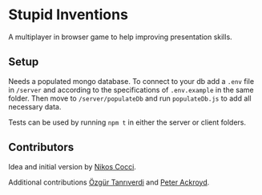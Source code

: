 # Stupid Inventions
A multiplayer in browser game to help improving presentation skills.
## Setup
Needs a populated mongo database. To connect to your db add a `.env` file in  `/server`  and according to the specifications of `.env.example` in the same folder. Then move to `/server/populateDb` and run `populateDb.js` to add all necessary data.

Tests can be used by running `npm t` in either the server or client folders.
## Contributors
Idea and initial version by [Nikos Cocci](https://github.com/Nik439).

Additional contributions [Özgür Tanrıverdi](https://github.com/otanriverdi) and [Peter Ackroyd](https://github.com/snuglywugly).